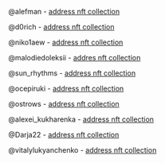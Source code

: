 @alefman - [address nft collection](https://testnet.getgems.io/collection/EQBsaviU89uTy1NCTyMe8GXIB3LrGy7CgInoAI7rGjVR1tLm)

@d0rich - [address nft collection](https://testnet.getgems.io/collection/EQAa4LAcvq870fK7wVB01te2V_O10XyJhfjxAOQpdgSH5Le1)

@niko1aew - [address nft collection](https://testnet.getgems.io/collection/EQD0XgGg97PK40u18eo7AItFq5VW49Vpo5O6l9o3ySderwMV)

@malodiedoleksii - [addres nft collection](https://testnet.getgems.io/collection/EQDlsfqkOhj0IhIChbUkeyfJM03BdvxapLCyUjlAHWOOHIR1)

@sun_rhythms - [address nft collection](https://testnet.getgems.io/collection/EQDAIhRmdIIK0jskJOoCkzpHK2Mv3OItURCSVQvvSJeUYVLk)

@ocepiruki - [address nft collection](https://testnet.getgems.io/collection/EQCd_wf79mHBJ6QWdoyfo89Y40NlY2vcDZ5ZB508SkTWhWJm)

@ostrows - [address nft collection](https://testnet.getgems.io/collection/EQDlx77cpUR5kESCFsYz4OHcZ56l1L0bmx30bGhYDFWgDmrY)

@alexei_kukharenka - [address nft collection](https://testnet.getgems.io/collection/EQDJeHVVTbrMzxchJ9UK7cWvBivmRIkaQ7Ok43pCGOQVGbTE)

@Darja22 - [address nft collection](https://testnet.getgems.io/collection/EQAjahWzw4yjk8hd87GtjXVyb4sENmvaD4iCSZP5mZNM8K8C)

@vitalylukyanchenko - [address nft collection](https://testnet.getgems.io/collection/EQCwiyA95pWDFqzF-UUtMQMayG4_RjwrNg3YPvW9y49SkHpT)
